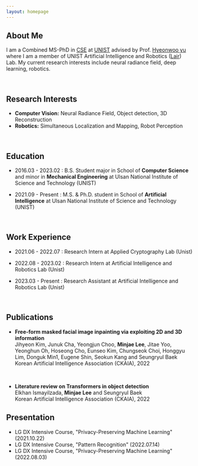 ```yaml
---
layout: homepage
---
```


## About Me

I am a Combined MS-PhD in [CSE](https://cse.unist.ac.kr/) at [UNIST](https://www.unist.ac.kr/) advised by Prof. [Hyeonwoo yu](https://bogus2000.github.io/) where I am a member of UNIST Artificial Intelligence and Robotics ([Lair](https://lair.unist.ac.kr/)) Lab. My current research interests include neural radiance field, deep learning, robotics.

<br>
<!-- From the very beginning of undergraduate studies (sophomore), I have been interested in participating in research activities in the areas of Computer Science. During 2020, I have worked as a research assistant in Software Engineering lab with focus on patch validation, and later I was a research assistant in Applied Cryptography lab with focus on privacy-preserving machine learning. -->


## Research Interests

- **Computer Vision:** Neural Radiance Field, Object detection, 3D Reconstruction
- **Robotics:** Simultaneous Localization and Mapping, Robot Perception

<br>

## Education
- 2016.03 - 2023.02 : B.S. Student major in School of **Computer Science** and minor in **Mechanical Engineering** at Ulsan National Institute of Science and Technology (UNIST)
  
- 2021.09 - Present : M.S. & Ph.D. student in School of **Artificial Intelligence** at Ulsan National Institute of Science and Technology (UNIST)

<br>

## Work Experience

- 2021.06 - 2022.07 : Research Intern at Applied Cryptography Lab (Unist)
  
- 2022.08 - 2023.02 : Research Intern at Artificial Intelligence and Robotics Lab (Unist)

- 2023.03 - Present : Research Assistant at Artificial Intelligence and Robotics Lab (Unist) 

<br>

## Publications

- **Free-form masked facial image inpainting via exploiting 2D and 3D information**
  <br>
  Jihyeon Kim, Junuk Cha, Yeongjun Choo, **Minjae Lee**, Jitae Yoo, Yeonghun Oh, Hoseong Cho, Eunseo Kim, Chungseok Choi, Honggyu Lim, Donguk Min1, Eugene Shin, Seokun Kang and Seungryul Baek
  <br>
  Korean Artificial Intelligence Association (CKAIA), 2022
  <!-- <br>
  [[Paper]()] -->

<br>

- **Literature review on Transformers in object detection**
  <br>
  Elkhan Ismayilzada, **Minjae Lee** and Seungryul Baek
  <br>
  Korean Artificial Intelligence Association (CKAIA), 2022
  <!-- <br>
  [[Paper](https://doi.org/10.1038/s41467-022-32168-5)] -->


## Presentation

- LG DX Intensive Course, "Privacy-Preserving Machine Learning" (2021.10.22)
- LG DX Intensive Course, "Pattern Recognition" (2022.07.14)
- LG DX Intensive Course, "Privacy-Preserving Machine Learning" (2022.08.03)
